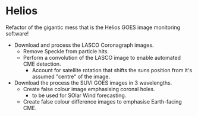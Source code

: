 # Helios
Refactor of the gigantic mess that is the Helios GOES image monitoring software!

- Download and process the LASCO Coronagraph images.
  - Remove Speckle from particle hits.
  - Perform a convolution of the LASCO image to enable automated CME detection.
    - Account for satellite rotation that shifts the suns position from it's assumed "centre" of the image.
- Download the process the SUVI GOES images in 3 wavelengths.
  - Create false colour image emphasising coronal holes.
    - to be used for SOlar Wind forecasting.
  - Create false colour difference images to emphasise Earth-facing CME.

